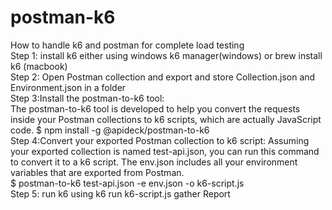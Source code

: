 # postman-k6
How to handle k6 and postman for complete load testing                                                                                                        
Step 1: install k6 either using windows k6 manager(windows) or brew install k6 (macbook)                                                                                                                                   
Step 2: Open Postman collection and export and store Collection.json and Environment.json in a folder                                                        
Step 3:Install the postman-to-k6 tool:                                                                                                                     
The postman-to-k6 tool is developed to help you convert the requests inside your Postman collections to k6 scripts, which are actually JavaScript code.
$ npm install -g @apideck/postman-to-k6                                                                                                                      
Step 4:Convert your exported Postman collection to k6 script:
Assuming your exported collection is named test-api.json, you can run this command to convert it to a k6 script. The env.json includes all your environment variables that are exported from Postman.           
$ postman-to-k6 test-api.json -e env.json -o k6-script.js                                                                                                    
Step 5: run k6 using k6 run k6-script.js
gather Report 
